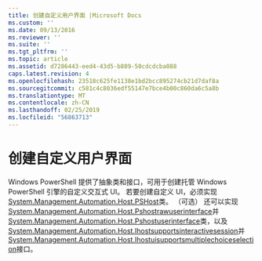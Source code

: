 ```yaml
---
title: 创建自定义用户界面 |Microsoft Docs
ms.custom: ''
ms.date: 09/13/2016
ms.reviewer: ''
ms.suite: ''
ms.tgt_pltfrm: ''
ms.topic: article
ms.assetid: d7286443-eed4-43d5-b809-50cdcdcba088
caps.latest.revision: 4
ms.openlocfilehash: 23518c625fe1138e1bd2bcc895274cb21d7daf8a
ms.sourcegitcommit: c581c4c8036edf55147e7bce4b00c860da6c5a8b
ms.translationtype: MT
ms.contentlocale: zh-CN
ms.lasthandoff: 02/25/2019
ms.locfileid: "56863713"
---
```

# <a name="creating-a-custom-user-interface"></a>创建自定义用户界面

Windows PowerShell 提供了抽象类和接口，可用于创建托管 Windows PowerShell 引擎的自定义交互式 UI。 若要创建自定义 UI，必须实现[System.Management.Automation.Host.PSHost](/dotnet/api/System.Management.Automation.Host.PSHost)类。 （可选） 还可以实现[System.Management.Automation.Host.Pshostrawuserinterface](/dotnet/api/System.Management.Automation.Host.PSHostRawUserInterface)并[System.Management.Automation.Host.Pshostuserinterface](/dotnet/api/System.Management.Automation.Host.PSHostUserInterface)类，以及[System.Management.Automation.Host.Ihostsupportsinteractivesession](/dotnet/api/System.Management.Automation.Host.IHostSupportsInteractiveSession)并[System.Management.Automation.Host.Ihostuisupportsmultiplechoiceselection](/dotnet/api/System.Management.Automation.Host.IHostUISupportsMultipleChoiceSelection)接口。
